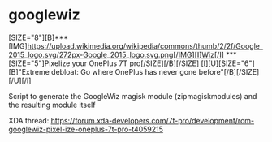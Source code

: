 # googlewiz
[SIZE="8"][B]*** [IMG]https://upload.wikimedia.org/wikipedia/commons/thumb/2/2f/Google_2015_logo.svg/272px-Google_2015_logo.svg.png[/IMG][I]Wiz[/I] *** [SIZE="5"]Pixelize your OnePlus 7T pro[/SIZE][/B][/SIZE]
[I][U][SIZE="6"][B]"Extreme debloat: Go where OnePlus has never gone before"[/B][/SIZE][/U][/I]

Script to generate the GoogleWiz magisk module (zipmagiskmodules) and the resulting module itself

XDA thread:
https://forum.xda-developers.com/7t-pro/development/rom-googlewiz-pixel-ize-oneplus-7t-pro-t4059215
